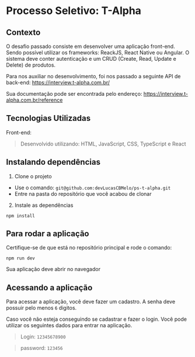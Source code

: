 # Processo Seletivo: T-Alpha

## Contexto

O desafio passado consiste em desenvolver uma aplicação front-end. Sendo possível utilizar os frameworks: ReackJS, React Native ou Angular. O sistema deve conter autenticação e um CRUD (Create, Read, Update e Delete) de produtos.

Para nos auxiliar no desenvolvimento, foi nos passado a seguinte API de back-end: https://interview.t-alpha.com.br/

Sua documentação pode ser encontrada pelo endereço: https://interview.t-alpha.com.br/reference

## Tecnologias Utilizadas

Front-end:

> Desenvolvido utilizando: HTML, JavaScript, CSS, TypeScript e React

## Instalando dependências

1. Clone o projeto

- Use o comando: `git@github.com:devLucasCBMelo/ps-t-alpha.git`
- Entre na pasta do repositório que você acabou de clonar

2. Instale as dependências

```
npm install
```

## Para rodar a aplicação

Certifique-se de que está no repositório principal e rode o comando:

```
npm run dev
```

Sua aplicação deve abrir no navegador

## Acessando a aplicação

Para acessar a aplicação, você deve fazer um cadastro.
A senha deve possuir pelo menos `6` digitos.

Caso você não esteja conseguindo se cadastrar e fazer o login.
Você pode utilizar os seguintes dados para entrar na aplicação.

> Login: `12345678900`

> password: `123456`
